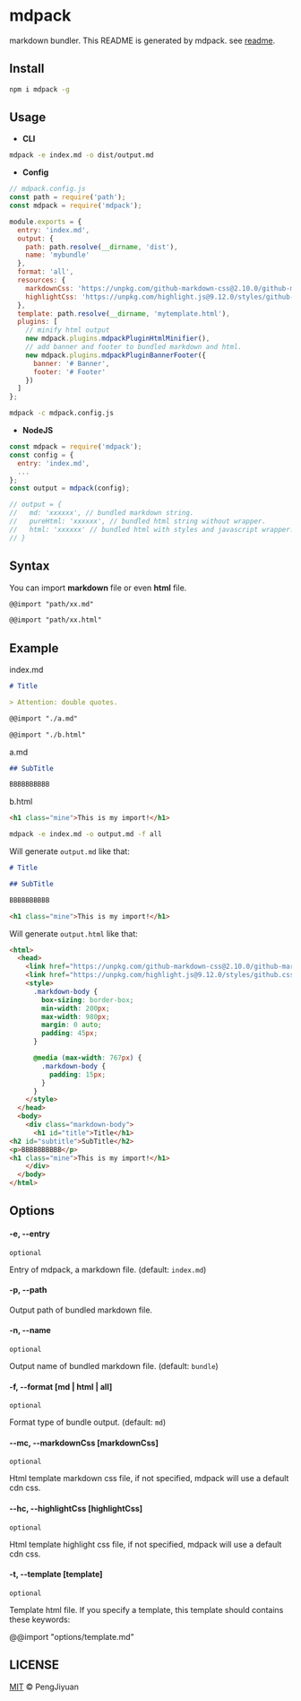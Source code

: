 # mdpack
markdown bundler. This README is generated by mdpack. see [readme](https://github.com/PengJiyuan/mdpack/tree/master/readme).

## Install

```bash
npm i mdpack -g
```

## Usage

* **CLI**

```bash
mdpack -e index.md -o dist/output.md
```

* **Config**

```javascript
// mdpack.config.js
const path = require('path');
const mdpack = require('mdpack');

module.exports = {
  entry: 'index.md',
  output: {
    path: path.resolve(__dirname, 'dist'),
    name: 'mybundle'
  },
  format: 'all',
  resources: {
    markdownCss: 'https://unpkg.com/github-markdown-css@2.10.0/github-markdown.css',
    highlightCss: 'https://unpkg.com/highlight.js@9.12.0/styles/github-gist.css'
  },
  template: path.resolve(__dirname, 'mytemplate.html'),
  plugins: [
    // minify html output
    new mdpack.plugins.mdpackPluginHtmlMinifier(),
    // add banner and footer to bundled markdown and html.
    new mdpack.plugins.mdpackPluginBannerFooter({
      banner: '# Banner',
      footer: '# Footer'
    })
  ]
};
```

```bash
mdpack -c mdpack.config.js
```

* **NodeJS**

```javascript
const mdpack = require('mdpack');
const config = {
  entry: 'index.md',
  ...
};
const output = mdpack(config);

// output = {
//   md: 'xxxxxx', // bundled markdown string.
//   pureHtml: 'xxxxxx', // bundled html string without wrapper.
//   html: 'xxxxxx' // bundled html with styles and javascript wrapper.
// }
```

## Syntax

You can import **markdown** file or even **html** file.

```markdown
@@import "path/xx.md"

@@import "path/xx.html"
```

## Example

index.md

```markdown
# Title

> Attention: double quotes.

@@import "./a.md"

@@import "./b.html"
```

a.md

```markdown
## SubTitle

BBBBBBBBBB
```

b.html

```html
<h1 class="mine">This is my import!</h1>
```

```bash
mdpack -e index.md -o output.md -f all
```

Will generate `output.md` like that:

```markdown
# Title

## SubTitle

BBBBBBBBBB

<h1 class="mine">This is my import!</h1>
```

Will generate `output.html` like that:

```html
<html>
  <head>
    <link href="https://unpkg.com/github-markdown-css@2.10.0/github-markdown.css" rel="stylesheet" />
    <link href="https://unpkg.com/highlight.js@9.12.0/styles/github.css" rel="stylesheet" />
    <style>
      .markdown-body {
        box-sizing: border-box;
        min-width: 200px;
        max-width: 980px;
        margin: 0 auto;
        padding: 45px;
      }

      @media (max-width: 767px) {
        .markdown-body {
          padding: 15px;
        }
      }
    </style>
  </head>
  <body>
    <div class="markdown-body">
      <h1 id="title">Title</h1>
<h2 id="subtitle">SubTitle</h2>
<p>BBBBBBBBBB</p>
<h1 class="mine">This is my import!</h1>
    </div>
  </body>
</html>
```

## Options

#### -e, --entry

`optional`

Entry of mdpack, a markdown file. (default: `index.md`)

#### -p, --path

Output path of bundled markdown file.

#### -n, --name

`optional`

Output name of bundled markdown file. (default: `bundle`)

#### -f, --format [md | html | all]

`optional`

Format type of bundle output. (default: `md`)

#### --mc, --markdownCss [markdownCss]

`optional`

Html template markdown css file, if not specified, mdpack will use a default cdn css.

#### --hc, --highlightCss [highlightCss]

`optional`

Html template highlight css file, if not specified, mdpack will use a default cdn css.

#### -t, --template [template]

`optional`

Template html file. If you specify a template, this template should contains these keywords:

@@import "options/template.md"

## LICENSE

[MIT](./LICENSE) © PengJiyuan
